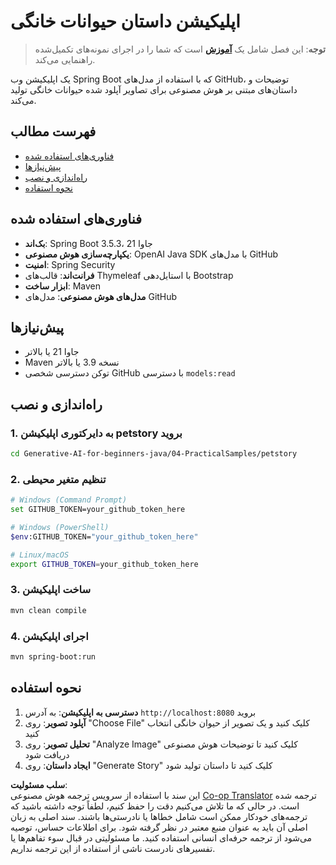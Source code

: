 <!--
CO_OP_TRANSLATOR_METADATA:
{
  "original_hash": "69dffd84127360d3f9446b89de471abe",
  "translation_date": "2025-07-21T16:52:27+00:00",
  "source_file": "04-PracticalSamples/petstory/README.md",
  "language_code": "fa"
}
-->
# اپلیکیشن داستان حیوانات خانگی

>**توجه**: این فصل شامل یک [**آموزش**](./TUTORIAL.md) است که شما را در اجرای نمونه‌های تکمیل‌شده راهنمایی می‌کند.

یک اپلیکیشن وب Spring Boot که با استفاده از مدل‌های GitHub، توضیحات و داستان‌های مبتنی بر هوش مصنوعی برای تصاویر آپلود شده حیوانات خانگی تولید می‌کند.

## فهرست مطالب

- [فناوری‌های استفاده شده](../../../../04-PracticalSamples/petstory)
- [پیش‌نیازها](../../../../04-PracticalSamples/petstory)
- [راه‌اندازی و نصب](../../../../04-PracticalSamples/petstory)
- [نحوه استفاده](../../../../04-PracticalSamples/petstory)

## فناوری‌های استفاده شده

- **بک‌اند**: Spring Boot 3.5.3، جاوا 21  
- **یکپارچه‌سازی هوش مصنوعی**: OpenAI Java SDK با مدل‌های GitHub  
- **امنیت**: Spring Security  
- **فرانت‌اند**: قالب‌های Thymeleaf با استایل‌دهی Bootstrap  
- **ابزار ساخت**: Maven  
- **مدل‌های هوش مصنوعی**: مدل‌های GitHub  

## پیش‌نیازها

- جاوا 21 یا بالاتر  
- Maven نسخه 3.9 یا بالاتر  
- توکن دسترسی شخصی GitHub با دسترسی `models:read`  

## راه‌اندازی و نصب

### 1. به دایرکتوری اپلیکیشن petstory بروید  
```bash
cd Generative-AI-for-beginners-java/04-PracticalSamples/petstory
```

### 2. تنظیم متغیر محیطی  
   ```bash
   # Windows (Command Prompt)
   set GITHUB_TOKEN=your_github_token_here
   
   # Windows (PowerShell)
   $env:GITHUB_TOKEN="your_github_token_here"
   
   # Linux/macOS
   export GITHUB_TOKEN=your_github_token_here
   ```

### 3. ساخت اپلیکیشن  
```bash
mvn clean compile
```

### 4. اجرای اپلیکیشن  
```bash
mvn spring-boot:run
```

## نحوه استفاده

1. **دسترسی به اپلیکیشن**: به آدرس `http://localhost:8080` بروید  
2. **آپلود تصویر**: روی "Choose File" کلیک کنید و یک تصویر از حیوان خانگی انتخاب کنید  
3. **تحلیل تصویر**: روی "Analyze Image" کلیک کنید تا توضیحات هوش مصنوعی دریافت شود  
4. **ایجاد داستان**: روی "Generate Story" کلیک کنید تا داستان تولید شود  

**سلب مسئولیت**:  
این سند با استفاده از سرویس ترجمه هوش مصنوعی [Co-op Translator](https://github.com/Azure/co-op-translator) ترجمه شده است. در حالی که ما تلاش می‌کنیم دقت را حفظ کنیم، لطفاً توجه داشته باشید که ترجمه‌های خودکار ممکن است شامل خطاها یا نادرستی‌ها باشند. سند اصلی به زبان اصلی آن باید به عنوان منبع معتبر در نظر گرفته شود. برای اطلاعات حساس، توصیه می‌شود از ترجمه حرفه‌ای انسانی استفاده کنید. ما مسئولیتی در قبال سوء تفاهم‌ها یا تفسیرهای نادرست ناشی از استفاده از این ترجمه نداریم.